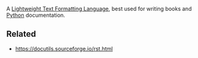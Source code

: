 A [Lightweight Text Formatting Language](Lightweight%20Text%20Formatting%20Language.md), best used for writing books and [Python](Python.md) documentation.

## Related

* https://docutils.sourceforge.io/rst.html
